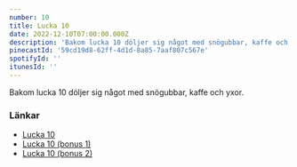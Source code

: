 ```yaml
---
number: 10
title: Lucka 10
date: 2022-12-10T07:00:00.000Z
description: 'Bakom lucka 10 döljer sig något med snögubbar, kaffe och yxor.'
pinecastId: '59cd19d8-62ff-4d1d-8a85-7aaf807c567e'
spotifyId: ''
itunesId: ''
---
```


Bakom lucka 10 döljer sig något med snögubbar, kaffe och yxor.

### Länkar

- [Lucka 10](https://a11y.coffee/)
- [Lucka 10 (bonus 1)](https://chrome.google.com/webstore/detail/axe-devtools-web-accessib/lhdoppojpmngadmnindnejefpokejbdd)
- [Lucka 10 (bonus 2)](https://www.npmjs.com/package/@axe-core/react)
